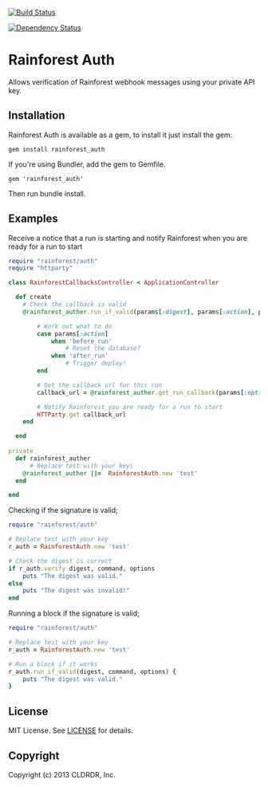 [![Build Status](https://travis-ci.org/rainforestapp/auth.png?branch=master)](https://travis-ci.org/rainforestapp/auth)

[![Dependency Status](https://gemnasium.com/rainforestapp/auth.png)](https://gemnasium.com/rainforestapp/auth)

# Rainforest Auth

Allows verification of Rainforest webhook messages using your private API key.

## Installation

Rainforest Auth is available as a gem, to install it just install the gem:

    gem install rainforest_auth

If you're using Bundler, add the gem to Gemfile.

    gem 'rainforest_auth'

Then run bundle install.

## Examples

Receive a notice that a run is starting and notify Rainforest when you are ready for a run to start

```ruby
require "rainforest/auth"
require "httparty"

class RainforestCallbacksController < ApplicationController

  def create
    # Check the callback is valid
    @rainforest_auther.run_if_valid(params[:digest], params[:action], params[:options]) do

        # Work out what to do
        case params[:action]
            when 'before_run'
                # Reset the database?
            when 'after_run'
                # Trigger deploy!
        end

        # Get the callback url for this run
        callback_url = @rainforest_auther.get_run_callback(params[:options]['run_id'], params[:action])

        # Notify Rainforest you are ready for a run to start
        HTTParty.get callback_url
    end

  end
  
private
  def rainforest_auther
      # Replace test with your key\
    @rainforest_auther ||=  RainforestAuth.new 'test'
  end

end
```

Checking if the signature is valid;

```ruby
require "rainforest/auth"

# Replace test with your key
r_auth = RainforestAuth.new 'test'

# Check the digest is correct
if r_auth.verify digest, command, options
    puts "The digest was valid."
else
    puts "The digest was invalid!"
end
```

Running a block if the signature is valid;

```ruby
require "rainforest/auth"

# Replace test with your key
r_auth = RainforestAuth.new 'test'

# Run a block if it works
r_auth.run_if_valid(digest, command, options) {
    puts "The digest was valid."
}
```

## License
MIT License. See [LICENSE](/rainforestapp/auth/blob/master/LICENSE) for details.

## Copyright
Copyright (c) 2013 CLDRDR, Inc.
